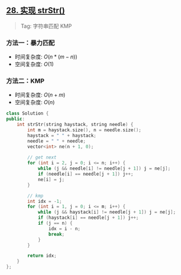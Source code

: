 ## [28. 实现 strStr()](https://leetcode.cn/problems/find-the-index-of-the-first-occurrence-in-a-string/)

> Tag: 字符串匹配 KMP

### 方法一：暴力匹配
* 时间复杂度: ${O(n * (m - n))}$
* 空间复杂度: ${O(1)}$

### 方法二：KMP
* 时间复杂度: ${O(n + m)}$
* 空间复杂度: ${O(n)}$
```c++
class Solution {
public:
    int strStr(string haystack, string needle) {
        int m = haystack.size(), n = needle.size();
        haystack = " " + haystack;
        needle = " " + needle;
        vector<int> ne(n + 1, 0);
        
        // get next
        for (int i = 2, j = 0; i <= n; i++) {
            while (j && needle[i] != needle[j + 1]) j = ne[j];
            if (needle[i] == needle[j + 1]) j++;
            ne[i] = j;
        }

        // kmp
        int idx = -1;
        for (int i = 1, j = 0; i <= m; i++) {
            while (j && haystack[i] != needle[j + 1]) j = ne[j];
            if (haystack[i] == needle[j + 1]) j++;
            if (j == n) {
                idx = i - n;
                break;
            }
        }

        return idx;
    }
};
```